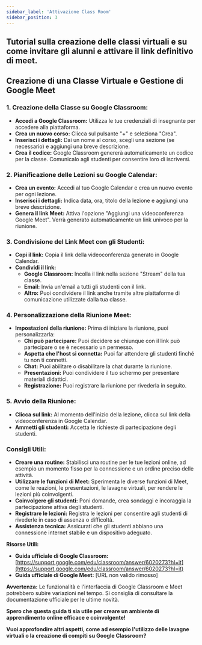 ```yaml
---
sidebar_label: 'Attivazione Class Room'
sidebar_position: 3
---
```


## Tutorial sulla creazione delle classi virtuali e su come invitare gli alunni e attivare il link definitivo di meet.

## Creazione di una Classe Virtuale e Gestione di Google Meet

### **1. Creazione della Classe su Google Classroom:**

* **Accedi a Google Classroom:** Utilizza le tue credenziali di insegnante per accedere alla piattaforma.
* **Crea un nuovo corso:** Clicca sul pulsante "+" e seleziona "Crea".
* **Inserisci i dettagli:** Dai un nome al corso, scegli una sezione (se necessario) e aggiungi una breve descrizione.
* **Crea il codice:** Google Classroom genererà automaticamente un codice per la classe. Comunicalo agli studenti per consentire loro di iscriversi.

### **2. Pianificazione delle Lezioni su Google Calendar:**

* **Crea un evento:** Accedi al tuo Google Calendar e crea un nuovo evento per ogni lezione.
* **Inserisci i dettagli:** Indica data, ora, titolo della lezione e aggiungi una breve descrizione.
* **Genera il link Meet:** Attiva l'opzione "Aggiungi una videoconferenza Google Meet". Verrà generato automaticamente un link univoco per la riunione.

### **3. Condivisione del Link Meet con gli Studenti:**

* **Copi il link:** Copia il link della videoconferenza generato in Google Calendar.
* **Condividi il link:**
  * **Google Classroom:** Incolla il link nella sezione "Stream" della tua classe.
  * **Email:** Invia un'email a tutti gli studenti con il link.
  * **Altro:** Puoi condividere il link anche tramite altre piattaforme di comunicazione utilizzate dalla tua classe.

### **4. Personalizzazione della Riunione Meet:**

* **Impostazioni della riunione:** Prima di iniziare la riunione, puoi personalizzarla:
  * **Chi può partecipare:** Puoi decidere se chiunque con il link può partecipare o se è necessario un permesso.
  * **Aspetta che l'host si connetta:** Puoi far attendere gli studenti finché tu non ti connetti.
  * **Chat:** Puoi abilitare o disabilitare la chat durante la riunione.
  * **Presentazioni:** Puoi condividere il tuo schermo per presentare materiali didattici.
  * **Registrazione:** Puoi registrare la riunione per rivederla in seguito.

### **5. Avvio della Riunione:**

* **Clicca sul link:** Al momento dell'inizio della lezione, clicca sul link della videoconferenza in Google Calendar.
* **Ammetti gli studenti:** Accetta le richieste di partecipazione degli studenti.

### **Consigli Utili:**

* **Creare una routine:** Stabilisci una routine per le tue lezioni online, ad esempio un momento fisso per la connessione e un ordine preciso delle attività.
* **Utilizzare le funzioni di Meet:** Sperimenta le diverse funzioni di Meet, come le reazioni, le presentazioni, le lavagne virtuali, per rendere le lezioni più coinvolgenti.
* **Coinvolgere gli studenti:** Poni domande, crea sondaggi e incoraggia la partecipazione attiva degli studenti.
* **Registrare le lezioni:** Registra le lezioni per consentire agli studenti di rivederle in caso di assenza o difficoltà.
* **Assistenza tecnica:** Assicurati che gli studenti abbiano una connessione internet stabile e un dispositivo adeguato.

**Risorse Utili:**

* **Guida ufficiale di Google Classroom:** [https://support.google.com/edu/classroom/answer/6020273?hl=it](https://support.google.com/edu/classroom/answer/6020273?hl=it)
* **Guida ufficiale di Google Meet:** [URL non valido rimosso]

**Avvertenza:** Le funzionalità e l'interfaccia di Google Classroom e Meet potrebbero subire variazioni nel tempo. Si consiglia di consultare la documentazione ufficiale per le ultime novità.

**Spero che questa guida ti sia utile per creare un ambiente di apprendimento online efficace e coinvolgente!**

**Vuoi approfondire altri aspetti, come ad esempio l'utilizzo delle lavagne virtuali o la creazione di compiti su Google Classroom?**


